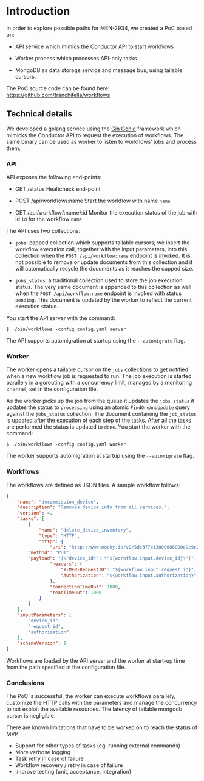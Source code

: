 # Introduction

In order to explore possible paths for MEN-2934, we created a PoC based on:

* API service which mimics the Conductor API to start workflows

* Worker process which processes API-only tasks

* MongoDB as data storage service and message bus, using tailable cursors.

The PoC source code can be found here:
https://github.com/tranchitella/workflows

## Technical details

We developed a golang service using the [Gin Gonic](https://github.com/gin-gonic/gin) framework which mimicks the Conductor API to request the execution of workflows. The same binary can be used as worker to listen to workflows' jobs and process them.

### API

API exposes the following end-points:

* GET /status
  Healtcheck end-point

* POST /api/workflow/:name
  Start the workflow with name `name`

* GET /api/workflow/:name/:id
  Monitor the execution statos of the job with id `id` for the workflow `name`

The API uses two collections:

* `jobs`: capped collection which supports tailable cursors; we insert the workflow execution call, together with the input parameters, into this collection when the `POST /api/workflow:name` endpoint is invoked. It is not possible to remove or update documents from this collection and it will automatically recycle the documents as it reaches the capped size.

* `jobs_status`: a traditional collection used to store the job execution status. The very same document is appended to this collection as well when the `POST /api/workflow:name` endpoint is invoked with status `pending`. This document is updated by the worker to reflect the current execution status.

You start the API server with the command:

```
$ ./bin/workflows -config config.yaml server
```

The API supports automigration at startup using the `--automigrate` flag.

### Worker

The worker opens a tailable cursor on the `jobs` collections to get notified when a new workflow job is requested to run.
The job execution is started parallely in a gorouting with a concurrency limit, managed by a monitoring channel, set in the configuration file.

As the worker picks up the job from the queue it updates the `jobs_status` it updates the status to `processing` using an atomic `FindOneAndUpdate` query against the `jobs_status` collection. The document containing the `job_status` is updated after the execution of each step of the tasks. After all the tasks are performed the status is updated to `done`.
You start the worker with the command:

```
$ ./bin/workflows -config config.yaml worker
```

The worker supports automigration at startup using the `--automigrate` flag.

### Workflows

The workflows are defined as JSON files. A sample workflow follows:

```json
{
	"name": "decommission_device",
	"description": "Removes device info from all services.",
	"version": 4,
	"tasks": [
		{
			"name": "delete_device_inventory",
			"type": "HTTP",
			"http": {
				"uri": "http://www.mocky.io/v2/5de377e13000006800e9c9c2?mocky-delay=2000ms",
        "method": "PUT",
        "payload": "{\"device_id\": \"${workflow.input.device_id}\"}",
				"headers": {
					"X-MEN-RequestID": "${workflow.input.request_id}",
					"Authorization": "${workflow.input.authorization}"
				},
				"connectionTimeOut": 1000,
				"readTimeOut": 1000
			}
		}
	],
	"inputParameters": [
		"device_id",
		"request_id",
		"authorization"
	],
	"schemaVersion": 1
}
```

Workflows are loadad by the API server and the worker at start-up time from the path specified in the configuration file.

### Conclusions

The PoC is successful, the worker can execute workflows parallely, customize the HTTP calls with the parameters and manage the concurrency to not exploit the available resources.
The latency of tailable mongodb cursor is negligible.

There are known limitations that have to be worked on to reach the status of MVP:

* Support for other types of tasks (eg. running external commands)
* More verbose logging
* Task retry in case of failure
* Workflow recovery / retry in case of failure
* Improve testing (unit, acceptance, integration)
